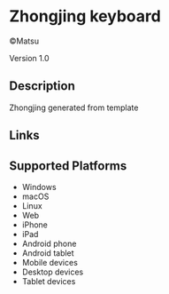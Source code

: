 Zhongjing keyboard
==============

©Matsu

Version 1.0

Description
-----------

Zhongjing generated from template

Links
-----

Supported Platforms
-------------------
 * Windows
 * macOS
 * Linux
 * Web
 * iPhone
 * iPad
 * Android phone
 * Android tablet
 * Mobile devices
 * Desktop devices
 * Tablet devices

